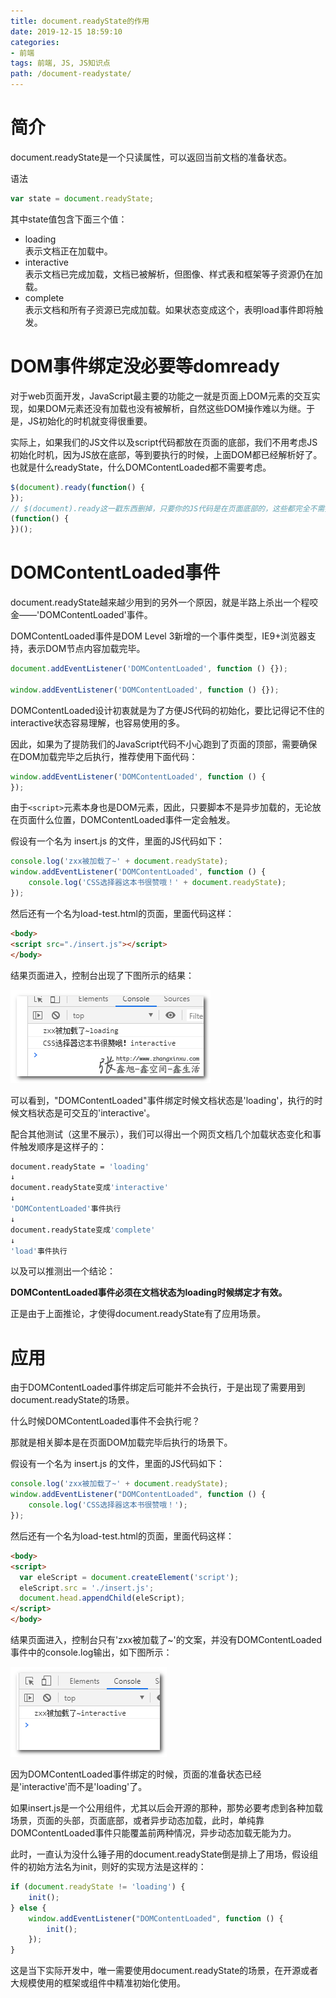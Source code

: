 ```yaml
---
title: document.readyState的作用
date: 2019-12-15 18:59:10
categories:
- 前端
tags: 前端, JS, JS知识点
path: /document-readystate/
---
```


# 简介

document.readyState是一个只读属性，可以返回当前文档的准备状态。

语法
```js
var state = document.readyState;
```

其中state值包含下面三个值：

- loading  
  表示文档正在加载中。
- interactive  
  表示文档已完成加载，文档已被解析，但图像、样式表和框架等子资源仍在加载。
- complete  
  表示文档和所有子资源已完成加载。如果状态变成这个，表明load事件即将触发。

# DOM事件绑定没必要等domready

对于web页面开发，JavaScript最主要的功能之一就是页面上DOM元素的交互实现，如果DOM元素还没有加载也没有被解析，自然这些DOM操作难以为继。于是，JS初始化的时机就变得很重要。

实际上，如果我们的JS文件以及script代码都放在页面的底部，我们不用考虑JS初始化时机，因为JS放在底部，等到要执行的时候，上面DOM都已经解析好了。也就是什么readyState，什么DOMContentLoaded都不需要考虑。

```js
$(document).ready(function() {
});
// $(document).ready这一戳东西删掉，只要你的JS代码是在页面底部的，这些都完全不需要
(function() {
})();
```

# DOMContentLoaded事件

document.readyState越来越少用到的另外一个原因，就是半路上杀出一个程咬金——'DOMContentLoaded'事件。

DOMContentLoaded事件是DOM Level 3新增的一个事件类型，IE9+浏览器支持，表示DOM节点内容加载完毕。

```js
document.addEventListener('DOMContentLoaded', function () {});

window.addEventListener('DOMContentLoaded', function () {});
```

DOMContentLoaded设计初衷就是为了方便JS代码的初始化，要比记得记不住的interactive状态容易理解，也容易使用的多。

因此，如果为了提防我们的JavaScript代码不小心跑到了页面的顶部，需要确保在DOM加载完毕之后执行，推荐使用下面代码：

```js
window.addEventListener('DOMContentLoaded', function () {
});
```

由于`<script>`元素本身也是DOM元素，因此，只要脚本不是异步加载的，无论放在页面什么位置，DOMContentLoaded事件一定会触发。

假设有一个名为 insert.js 的文件，里面的JS代码如下：

```js
console.log('zxx被加载了~' + document.readyState);
window.addEventListener('DOMContentLoaded', function () {
    console.log('CSS选择器这本书很赞哦！' + document.readyState);
});
```

然后还有一个名为load-test.html的页面，里面代码这样：

```html
<body>
<script src="./insert.js"></script>
</body>
```

结果页面进入，控制台出现了下图所示的结果：

![](2019-12-15-19-06-23.png)

可以看到，"DOMContentLoaded"事件绑定时候文档状态是'loading'，执行的时候文档状态是可交互的'interactive'。

配合其他测试（这里不展示），我们可以得出一个网页文档几个加载状态变化和事件触发顺序是这样子的：

```bash
document.readyState = 'loading'
↓
document.readyState变成'interactive'
↓
'DOMContentLoaded'事件执行
↓
document.readyState变成'complete'
↓
'load'事件执行
```

以及可以推测出一个结论：

**DOMContentLoaded事件必须在文档状态为loading时候绑定才有效。**

正是由于上面推论，才使得document.readyState有了应用场景。

# 应用

由于DOMContentLoaded事件绑定后可能并不会执行，于是出现了需要用到document.readyState的场景。

什么时候DOMContentLoaded事件不会执行呢？

那就是相关脚本是在页面DOM加载完毕后执行的场景下。

假设有一个名为 insert.js 的文件，里面的JS代码如下：

```js
console.log('zxx被加载了~' + document.readyState);
window.addEventListener("DOMContentLoaded", function () {
    console.log('CSS选择器这本书很赞哦！');
});
```

然后还有一个名为load-test.html的页面，里面代码这样：

```html
<body>
<script>
  var eleScript = document.createElement('script');
  eleScript.src = './insert.js';
  document.head.appendChild(eleScript);
</script>
</body>
```

结果页面进入，控制台只有'zxx被加载了~'的文案，并没有DOMContentLoaded事件中的console.log输出，如下图所示：

![](2019-12-15-19-09-13.png)

因为DOMContentLoaded事件绑定的时候，页面的准备状态已经是'interactive'而不是'loading'了。

如果insert.js是一个公用组件，尤其以后会开源的那种，那势必要考虑到各种加载场景，页面的头部，页面底部，或者异步动态加载，此时，单纯靠DOMContentLoaded事件只能覆盖前两种情况，异步动态加载无能为力。

此时，一直认为没什么锤子用的document.readyState倒是排上了用场，假设组件的初始方法名为init，则好的实现方法是这样的：

```js
if (document.readyState != 'loading') {
    init();
} else {
    window.addEventListener("DOMContentLoaded", function () {
        init();
    });
}
```

这是当下实际开发中，唯一需要使用document.readyState的场景，在开源或者大规模使用的框架或组件中精准初始化使用。